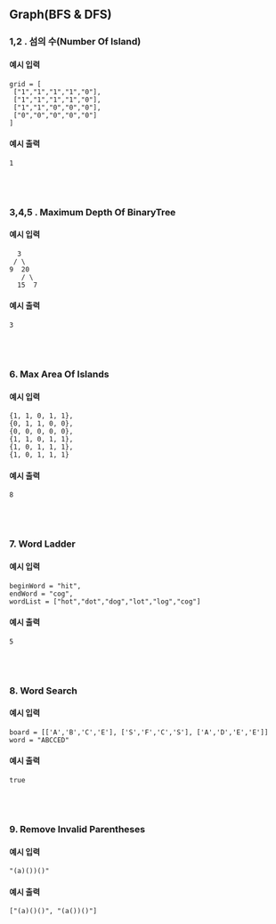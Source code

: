 ## Graph(BFS & DFS)

### 1,2 . 섬의 수(Number Of Island)

#### 예시 입력
```
grid = [
 ["1","1","1","1","0"],
 ["1","1","1","1","0"],
 ["1","1","0","0","0"],
 ["0","0","0","0","0"]
]
```

#### 예시 출력
```
1
```

<br/><br/>

### 3,4,5 . Maximum Depth Of BinaryTree

#### 예시 입력
```
  3 
 / \
9  20 
   / \
  15  7  
```

#### 예시 출력
```
3
```

<br/><br/>

### 6. Max Area Of Islands

#### 예시 입력
```
{1, 1, 0, 1, 1},
{0, 1, 1, 0, 0},
{0, 0, 0, 0, 0},
{1, 1, 0, 1, 1},
{1, 0, 1, 1, 1},
{1, 0, 1, 1, 1}
```

#### 예시 출력
```
8
```

<br/><br/>

### 7. Word Ladder

#### 예시 입력
```
beginWord = "hit",
endWord = "cog",
wordList = ["hot","dot","dog","lot","log","cog"]
```

#### 예시 출력
```
5
```

<br/><br/>

### 8. Word Search

#### 예시 입력
```
board = [['A','B','C','E'], ['S','F','C','S'], ['A','D','E','E']]
word = "ABCCED"
```

#### 예시 출력
```
true
```

<br/><br/>

### 9. Remove Invalid Parentheses

#### 예시 입력
```
"(a)())()"
```

#### 예시 출력
```
["(a)()()", "(a())()"]
```

<br/><br/>


